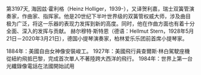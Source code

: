 第3197天, 海因兹·霍利格（Heinz Holliger，1939-），又译贺利嘉，瑞士双簧管演奏家，作曲家、指挥家。他是20世纪下半叶世界级的双簧管权威大师，涉及曲目极为广泛，将这一乐器的表现力发挥到新的高度。同时，他在作曲方面也有着十分全面、深入的发挥与贡献。
赫尔穆特·斯特恩（德语：Hellmut Stern，1928年5月21日－2020年3月21日），德国小提琴演奏家，柏林爱乐乐团前首席小提琴家。

1884年：美國自由女神像安裝峻工。
1927年：美國飛行員查爾斯·林白駕駛座機從紐約飛抵巴黎，完成首次單人不著陸跨大西洋的飛行。
1984年：世界上第一台光纖錄像電話在法國開始試用